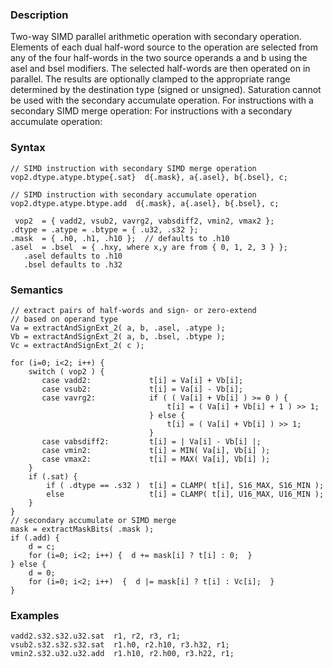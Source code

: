 ### Description

Two-way SIMD parallel arithmetic operation with secondary operation.
Elements of each dual half-word source to the operation are selected from any of the four half-words
in the two source operands a and b using the asel and bsel modifiers.
The selected half-words are then operated on in parallel.
The results are optionally clamped to the appropriate range determined by the destination type
(signed or unsigned). Saturation cannot be used with the secondary accumulate operation.
For instructions with a secondary SIMD merge operation:
For instructions with a secondary accumulate operation:

### Syntax

```
// SIMD instruction with secondary SIMD merge operation
vop2.dtype.atype.btype{.sat}  d{.mask}, a{.asel}, b{.bsel}, c;

// SIMD instruction with secondary accumulate operation
vop2.dtype.atype.btype.add  d{.mask}, a{.asel}, b{.bsel}, c;

 vop2  = { vadd2, vsub2, vavrg2, vabsdiff2, vmin2, vmax2 };
.dtype = .atype = .btype = { .u32, .s32 };
.mask  = { .h0, .h1, .h10 };  // defaults to .h10
.asel  = .bsel  = { .hxy, where x,y are from { 0, 1, 2, 3 } };
   .asel defaults to .h10
   .bsel defaults to .h32
```

### Semantics

```
// extract pairs of half-words and sign- or zero-extend
// based on operand type
Va = extractAndSignExt_2( a, b, .asel, .atype );
Vb = extractAndSignExt_2( a, b, .bsel, .btype );
Vc = extractAndSignExt_2( c );

for (i=0; i<2; i++) {
    switch ( vop2 ) {
       case vadd2:             t[i] = Va[i] + Vb[i];
       case vsub2:             t[i] = Va[i] - Vb[i];
       case vavrg2:            if ( ( Va[i] + Vb[i] ) >= 0 ) {
                                   t[i] = ( Va[i] + Vb[i] + 1 ) >> 1;
                               } else {
                                   t[i] = ( Va[i] + Vb[i] ) >> 1;
                               }
       case vabsdiff2:         t[i] = | Va[i] - Vb[i] |;
       case vmin2:             t[i] = MIN( Va[i], Vb[i] );
       case vmax2:             t[i] = MAX( Va[i], Vb[i] );
    }
    if (.sat) {
        if ( .dtype == .s32 )  t[i] = CLAMP( t[i], S16_MAX, S16_MIN );
        else                   t[i] = CLAMP( t[i], U16_MAX, U16_MIN );
    }
}
// secondary accumulate or SIMD merge
mask = extractMaskBits( .mask );
if (.add) {
    d = c;
    for (i=0; i<2; i++) {  d += mask[i] ? t[i] : 0;  }
} else {
    d = 0;
    for (i=0; i<2; i++)  {  d |= mask[i] ? t[i] : Vc[i];  }
}
```

### Examples

```
vadd2.s32.s32.u32.sat  r1, r2, r3, r1;
vsub2.s32.s32.s32.sat  r1.h0, r2.h10, r3.h32, r1;
vmin2.s32.u32.u32.add  r1.h10, r2.h00, r3.h22, r1;
```

